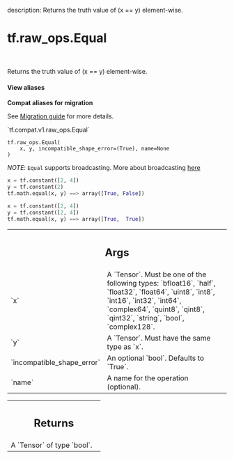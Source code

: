 description: Returns the truth value of (x == y) element-wise.

<div itemscope itemtype="http://developers.google.com/ReferenceObject">
<meta itemprop="name" content="tf.raw_ops.Equal" />
<meta itemprop="path" content="Stable" />
</div>

# tf.raw_ops.Equal

<!-- Insert buttons and diff -->

<table class="tfo-notebook-buttons tfo-api nocontent" align="left">

</table>



Returns the truth value of (x == y) element-wise.

<section class="expandable">
  <h4 class="showalways">View aliases</h4>
  <p>
<b>Compat aliases for migration</b>
<p>See
<a href="https://www.tensorflow.org/guide/migrate">Migration guide</a> for
more details.</p>
<p>`tf.compat.v1.raw_ops.Equal`</p>
</p>
</section>

<pre class="devsite-click-to-copy prettyprint lang-py tfo-signature-link">
<code>tf.raw_ops.Equal(
    x, y, incompatible_shape_error=(True), name=None
)
</code></pre>



<!-- Placeholder for "Used in" -->

*NOTE*: `Equal` supports broadcasting. More about broadcasting
[here](http://docs.scipy.org/doc/numpy/user/basics.broadcasting.html)

```python
x = tf.constant([2, 4])
y = tf.constant(2)
tf.math.equal(x, y) ==> array([True, False])

x = tf.constant([2, 4])
y = tf.constant([2, 4])
tf.math.equal(x, y) ==> array([True,  True])
```

<!-- Tabular view -->
 <table class="responsive fixed orange">
<colgroup><col width="214px"><col></colgroup>
<tr><th colspan="2"><h2 class="add-link">Args</h2></th></tr>

<tr>
<td>
`x`
</td>
<td>
A `Tensor`. Must be one of the following types: `bfloat16`, `half`, `float32`, `float64`, `uint8`, `int8`, `int16`, `int32`, `int64`, `complex64`, `quint8`, `qint8`, `qint32`, `string`, `bool`, `complex128`.
</td>
</tr><tr>
<td>
`y`
</td>
<td>
A `Tensor`. Must have the same type as `x`.
</td>
</tr><tr>
<td>
`incompatible_shape_error`
</td>
<td>
An optional `bool`. Defaults to `True`.
</td>
</tr><tr>
<td>
`name`
</td>
<td>
A name for the operation (optional).
</td>
</tr>
</table>



<!-- Tabular view -->
 <table class="responsive fixed orange">
<colgroup><col width="214px"><col></colgroup>
<tr><th colspan="2"><h2 class="add-link">Returns</h2></th></tr>
<tr class="alt">
<td colspan="2">
A `Tensor` of type `bool`.
</td>
</tr>

</table>

